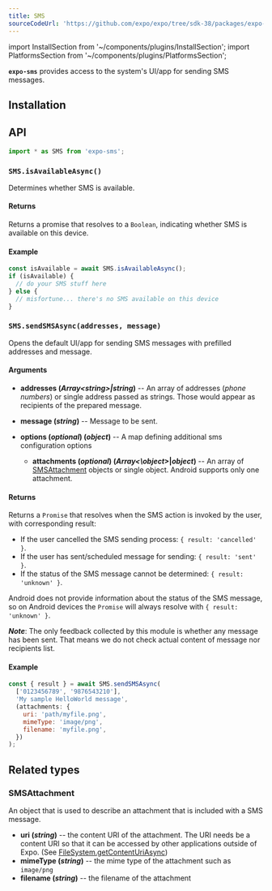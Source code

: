 ```yaml
---
title: SMS
sourceCodeUrl: 'https://github.com/expo/expo/tree/sdk-38/packages/expo-sms'
---
```


import InstallSection from '~/components/plugins/InstallSection';
import PlatformsSection from '~/components/plugins/PlatformsSection';

**`expo-sms`** provides access to the system's UI/app for sending SMS messages.

<PlatformsSection android emulator ios simulator />

## Installation

<InstallSection packageName="expo-sms" />

## API

```js
import * as SMS from 'expo-sms';
```

### `SMS.isAvailableAsync()`

Determines whether SMS is available.

#### Returns

Returns a promise that resolves to a `Boolean`, indicating whether SMS is available on this device.

#### Example

```javascript
const isAvailable = await SMS.isAvailableAsync();
if (isAvailable) {
  // do your SMS stuff here
} else {
  // misfortune... there's no SMS available on this device
}
```

### `SMS.sendSMSAsync(addresses, message)`

Opens the default UI/app for sending SMS messages with prefilled addresses and message.

#### Arguments

- **addresses (_Array\<string\>|string_)** -- An array of addresses (_phone numbers_) or single address passed as strings. Those would appear as recipients of the prepared message.

- **message (_string_)** -- Message to be sent.

- **options (_optional_) (_object_)** -- A map defining additional sms configuration options

  - **attachments (_optional_) (_Array<\object_\>|_object_)** -- An array of [SMSAttachment](#smsattachment) objects or single object. Android supports only one attachment.

#### Returns

Returns a `Promise` that resolves when the SMS action is invoked by the user, with corresponding result:

- If the user cancelled the SMS sending process: `{ result: 'cancelled' }`.
- If the user has sent/scheduled message for sending: `{ result: 'sent' }`.
- If the status of the SMS message cannot be determined: `{ result: 'unknown' }`.

Android does not provide information about the status of the SMS message, so on Android devices the `Promise` will always resolve with `{ result: 'unknown' }`.

**_Note_**: The only feedback collected by this module is whether any message has been sent. That means we do not check actual content of message nor recipients list.

#### Example

```javascript
const { result } = await SMS.sendSMSAsync(
  ['0123456789', '9876543210'],
  'My sample HelloWorld message',
  (attachments: {
    uri: 'path/myfile.png',
    mimeType: 'image/png',
    filename: 'myfile.png',
  })
);
```

## Related types

### SMSAttachment

An object that is used to describe an attachment that is included with a SMS message.

- **uri (_string_)** -- the content URI of the attachment. The URI needs be a content URI so that it can be accessed by other applications outside of Expo. (See [FileSystem.getContentUriAsync](filesystem.md#filesystemgetcontenturiasyncfileuri))
- **mimeType (_string_)** -- the mime type of the attachment such as `image/png`
- **filename (_string_)** -- the filename of the attachment
